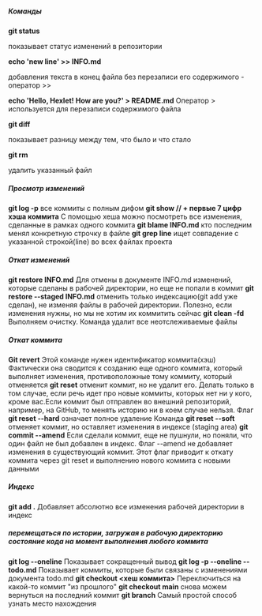 ##### Команды

**git status**

показывает статус изменений в репозитории

**echo 'new line' >> INFO.md**

добавления текста в конец файла без перезаписи его содержимого - оператор >>

**echo 'Hello, Hexlet! How are you?' > README.md**
Оператор > используется для перезаписи содержимого файла

**git diff**

показывает разницу между тем, что было и что стало

**git rm**

удалить указанный файл

##### Просмотр изменений

**git log -p**
все коммиты с полным дифом
**git show // + первые 7 цифр хэша коммита**
С помощью хеша можно посмотреть все изменения, сделанные в рамках одного коммита
**git blame INFO.md**
кто последним менял конкретную строчку в файле
**git grep line**
ищет совпадение с указанной строкой(line) во всех файлах проекта

##### Откат изменений

**git restore INFO.md**
Для отмены в документе INFO.md изменений, которые сделаны в рабочей директории, но еще не попали в коммит
**git restore --staged INFO.md**
отменить только индексацию(git add уже сделан), не изменяя файлы в рабочей директории. Полезно, если изменения нужны, но мы не хотим их коммитить сейчас
**git clean -fd**
Выполняем очистку. Команда удалит все неотслеживаемые файлы

##### Откат коммита

**Git revert**
Этой команде нужен идентификатор коммита(хэш)
Фактически она сводится к созданию еще одного коммита, который выполняет изменения, противоположные тому коммиту, который отменяется
**git reset**
отменит коммит, но не удалит его. Делать только в том случае, если речь идет про новые коммиты, которых нет ни у кого, кроме вас.Если коммит был отправлен во внешний репозиторий, например, на GitHub, то менять историю ни в коем случае нельзя.
Флаг **git reset --hard** означает полное удаление
Команда **git reset --soft** отменяет коммит, но оставляет изменения в индексе (staging area)
**git commit --amend**
Если сделали коммит, еще не пушнули, но поняли, что один файл не был добавлен в индекс.
Флаг --amend не добавляет изменения в существующий коммит. Этот флаг приводит к откату коммита через git reset и выполнению нового коммита с новыми данными

##### Индекс

**git add .**
Добавляет абсолютно все изменения рабочей директории в индекс

##### перемещаться по истории, загружая в рабочую директорию состояние кода на момент выполнения любого коммита

**git log --oneline**
Показывает сокращенный вывод
**git log -p --oneline -- todo.md**
Показывает коммиты, которые были связаны с изменениями документа todo.md
**git checkout <хеш коммита>**
Переключиться на какой-то коммит "из прошлого"
**git checkout main**
снова можем вернуться на последний коммит
**git branch**
Самый простой способ узнать место нахождения
